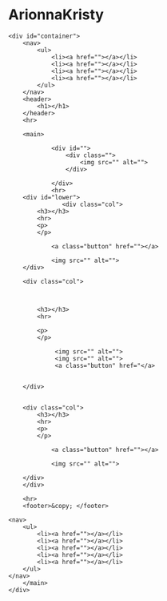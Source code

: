 # ArionnaKristy
<html lang="en">

<head>
    <meta charset="UTF-8">
    <meta name="viewport" content="width=device-width, initial-scale=1.0">
    <title></title>
    <link rel="preconnect" href="https://fonts.googleapis.com">
<link rel="preconnect" href="https://fonts.gstatic.com" crossorigin>
<link href="https://fonts.googleapis.com/css2?family=Lilita+One&display=swap" rel="stylesheet">
    <link rel="stylesheet" href="css/styles.css">
    <link rel="icon" type="image/png" sizes="32x32" href="">
</head>

<body>
    

    <div id="container">
        <nav>
            <ul>
                <li><a href=""></a></li>
                <li><a href=""></a></li>
                <li><a href=""></a></li>
                <li><a href=""></a></li>
            </ul>
        </nav>
        <header>
            <h1></h1>
        </header>
        <hr>

        <main>

                <div id="">
                    <div class="">
                        <img src="" alt="">
                    </div>

                </div>
                <hr>
        <div id="lower"> 
                   <div class="col">   
            <h3></h3>
            <hr>
            <p>
            </p>
<p>
</p>
<p>
</p>
             
                <a class="button" href=""></a>
            
                <img src="" alt="">
        </div>

        <div class="col">   



            <h3></h3>
            <hr>
         
            <p>
            </p>
            
                 <img src="" alt="">
                 <img src="" alt="">
                 <a class="button" href="</a>
                
                   
        </div>


        <div class="col">   
            <h3></h3>
            <hr>
            <p> 
            </p>
            
                <a class="button" href=""></a>
                
                <img src="" alt="">
            
        </div>
        </div>
        
        <hr>
        <footer>&copy; </footer>

    <nav>
        <ul>
            <li><a href=""></a></li>
            <li><a href=""></a></li>
            <li><a href=""></a></li>
            <li><a href=""></a></li>
            <li><a href=""></a></li>
        </ul>
    </nav>
        </main>
    </div>
</body>
</html>
